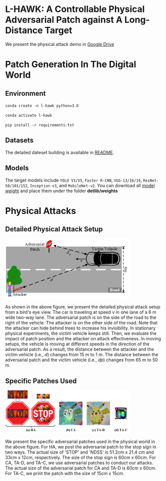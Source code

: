 # L-HAWK: A Controllable Physical Adversarial Patch against A Long-Distance Target

We present the physical attack demo in [Google Drive](https://drive.google.com/drive/folders/1ieYC17ON0pkAlhJCMpAP9jiQBNER_-Pk?usp=sharing)


# Patch Generation In The Digital World

## Environment

`conda create -n l-hawk python=3.8`

`conda activate l-hawk`

`pip install -r requirements.txt`

## Datasets
The detailed dateset building is available in [README](./datasets/README.md).

## Models
The target models include `YOLO V3/V5`, `Faster R-CNN`, `VGG-13/16/19`, `ResNet-50/101/152`, `Inception-v3`, and `MobileNet-v2`.
You can download all [model weight](https://drive.google.com/drive/folders/1ieYC17ON0pkAlhJCMpAP9jiQBNER_-Pk?usp=sharing) and place them under the folder **detlib/weights**

# Physical Attacks
## Detailed Physical Attack Setup
[//]: # (![The attack setup]&#40;./assets/attack_setup.png&#41;)
<img src="./assets/attack_setup.png" width="400px">

As shown in the above figure, we present the detailed physical attack setup from a bird's eye view.
The car is traveling at speed _v_ in one lane of a 6 m wide two-way lane.
The adversarial patch is on the side of the road to the right of the vehicle.
The attacker is on the other side of the road. 
Note that the attacker can hide behind trees to increase his invisibility.
In stationary physical experiments, the victim vehicle keeps still.
Then, we evaluate the impact of patch position and the attacker on attack effectiveness.
In moving setups, the vehicle is moving at different speeds in the direction of the adversarial patch.
As a result, the distance between the attacker and the victim vehicle (i.e., _d_) changes from 15 m to 1 m.
The distance between the adversarial patch and the victim vehicle (i.e., _dp_) changes from 65 m to 50 m.

## Specific Patches Used
[//]: # (![The specific patches used]&#40;./assets/physical_patch_used.png&#41;)
<img src="./assets/physical_patch_used.png" width="400px">

We present the specific adversarial patches used in the physical world in the above figure.
For HA, we post the adversarial patch to the stop sign in two ways.
The actual size of 'STOP' and 'NDSS' is 51.2cm x 21.4 cm and 33cm x 12cm, respectively.
The size of the stop sign is 60cm x 60cm.
For CA, TA-D, and TA-C, we use adversarial patches to conduct our attacks.
The actual size of the adversarial patch for CA and TA-D is 60cm x 60cm.
For TA-C, we print the patch with the size of 15cm x 15cm.
